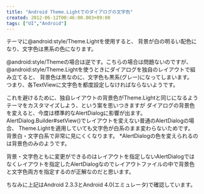 ```yaml
---
title: "Android Theme.Lightでのダイアログの文字色"
created: 2012-06-12T00:46:00.003+09:00
tags: ["UI","Android"]
---
```

テーマに@android:style/Theme.Lightを使用すると、
背景が白の明るい配色になり、文字色は黒系の色になります。
<!--more-->
@android:style/Themeの場合は逆です。こちらの場合は問題ないのですが、 @android:style/Theme.Lightを使うときにダイアログを独自のレイアウトで組み立てると、 背景色は黒なのに、文字色も黒系(グレー)になってしまいます。
つまり、各TextViewに文字色を都度設定しなければならないようです。

これを避けるために、独自レイアウトの背景色がTheme.Lightと同じになるようテーマをカスタマイズしよう、という案を思いつきますが ダイアログの背景色を変えると、今度は標準的なAlertDialogに影響が出ます。
AlertDialog.Builder#setView()でレイアウトを変えない普通のAlertDialogの場合、 Theme.Lightを適用していても文字色が白系のまま変わらないためです。
背景白・文字白系で非常に見にくくなります。
\*AlertDialogの色を変えられるのは背景色のみのようです。

背景・文字色ともに変更ができるのはレイアウトを指定しないAlertDialogではなくレイアウトを指定したAlertDialogなのでレイアウトファイルの中で背景色と文字色両方を指定するのが正解なのだと思います。

ちなみに上記はAndroid 2.3.3とAndroid 4.0(エミュレータ)で確認しています。
